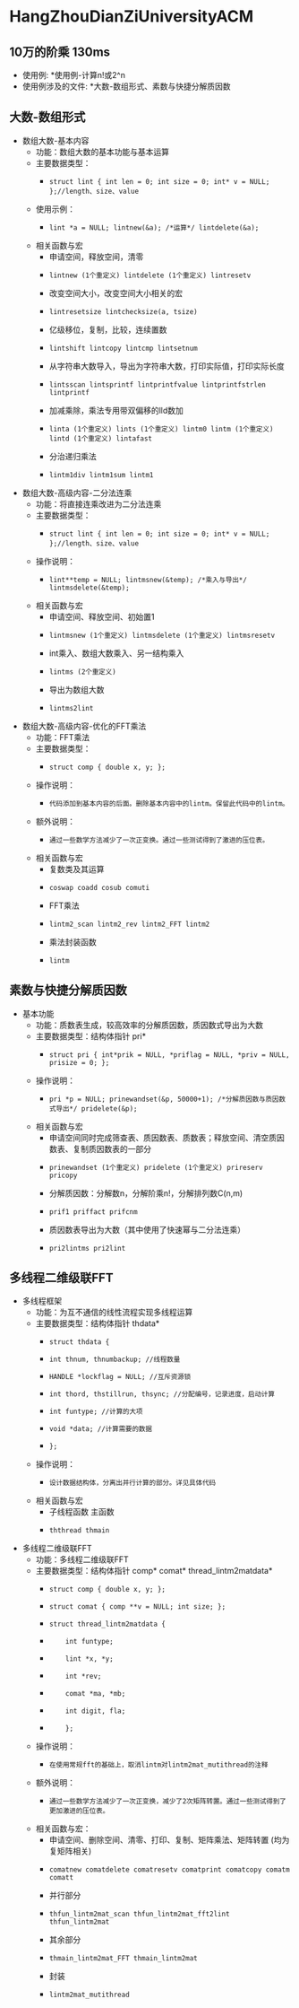 # HangZhouDianZiUniversityACM
## 10万的阶乘 130ms
* 使用例: 
    *使用例-计算n!或2^n
* 使用例涉及的文件: 
    *大数-数组形式、素数与快捷分解质因数
    
## 大数-数组形式
* 数组大数-基本内容
    * 功能：数组大数的基本功能与基本运算
    * 主要数据类型：
      *     struct lint { int len = 0; int size = 0; int* v = NULL; };//length、size、value
    * 使用示例：
      *     lint *a = NULL; lintnew(&a); /*运算*/ lintdelete(&a);
    * 相关函数与宏
      *   申请空间，释放空间，清零
      *     lintnew (1个重定义) lintdelete (1个重定义) lintresetv
      *   改变空间大小，改变空间大小相关的宏
      *     lintresetsize lintchecksize(a, tsize)
      *   亿级移位，复制，比较，连续置数
      *     lintshift lintcopy lintcmp lintsetnum
      *   从字符串大数导入，导出为字符串大数，打印实际值，打印实际长度
      *     lintsscan lintsprintf lintprintfvalue lintprintfstrlen lintprintf
      *   加减乘除，乘法专用带双偏移的lld数加
      *     linta (1个重定义) lints (1个重定义) lintm0 lintm (1个重定义) lintd (1个重定义) lintafast
      *   分治递归乘法
      *     lintm1div lintm1sum lintm1
* 数组大数-高级内容-二分法连乘
    * 功能：将直接连乘改进为二分法连乘
    * 主要数据类型：
      *     struct lint { int len = 0; int size = 0; int* v = NULL; };//length、size、value
    * 操作说明：
      *     lint**temp = NULL; lintmsnew(&temp); /*乘入与导出*/ lintmsdelete(&temp);
    * 相关函数与宏
      *   申请空间、释放空间、初始置1
      *     lintmsnew (1个重定义) lintmsdelete (1个重定义) lintmsresetv
      *   int乘入、数组大数乘入、另一结构乘入
      *     lintms (2个重定义)
      *   导出为数组大数
      *     lintms2lint
* 数组大数-高级内容-优化的FFT乘法
    * 功能：FFT乘法
    * 主要数据类型：
      *     struct comp { double x, y; };
    * 操作说明：
      *     代码添加到基本内容的后面。删除基本内容中的lintm。保留此代码中的lintm。
    * 额外说明：
      *     通过一些数学方法减少了一次正变换。通过一些测试得到了激进的压位表。
    * 相关函数与宏
      *   复数类及其运算
      *     coswap coadd cosub comuti
      *   FFT乘法
      *     lintm2_scan lintm2_rev lintm2_FFT lintm2
      *   乘法封装函数
      *     lintm
      
## 素数与快捷分解质因数
* 基本功能
    * 功能：质数表生成，较高效率的分解质因数，质因数式导出为大数
    * 主要数据类型：结构体指针 pri*
      *     struct pri { int*prik = NULL, *priflag = NULL, *priv = NULL, prisize = 0; };
    * 操作说明：
      *     pri *p = NULL; prinewandset(&p, 50000+1); /*分解质因数与质因数式导出*/ pridelete(&p);
    * 相关函数与宏
      *   申请空间同时完成筛查表、质因数表、质数表；释放空间、清空质因数表、复制质因数表的一部分
      *     prinewandset (1个重定义) pridelete (1个重定义) prireserv pricopy
      *   分解质因数：分解数n，分解阶乘n!，分解排列数C(n,m)
      *     prif1 priffact prifcnm
      *   质因数表导出为大数（其中使用了快速幂与二分法连乘）
      *     pri2lintms pri2lint

## 多线程二维级联FFT
* 多线程框架
    * 功能：为互不通信的线性流程实现多线程运算
    * 主要数据类型：结构体指针 thdata*
      *     struct thdata {
      *     int thnum, thnumbackup; //线程数量
      *     HANDLE *lockflag = NULL; //互斥资源锁
      *     int thord, thstillrun, thsync; //分配编号，记录进度，启动计算
      *     int funtype; //计算的大项
      *     void *data; //计算需要的数据
      *     };
    * 操作说明：
      *     设计数据结构体，分离出并行计算的部分。详见具体代码
    * 相关函数与宏
      *   子线程函数 主函数
      *     ththread thmain
* 多线程二维级联FFT
    * 功能：多线程二维级联FFT
    * 主要数据类型：结构体指针 comp*  comat*  thread_lintm2matdata*
      *     struct comp { double x, y; };
      *     struct comat { comp **v = NULL; int size; };
      *     struct thread_lintm2matdata {
      *     	int funtype;
      *     	lint *x, *y;
      *     	int *rev;
      *     	comat *ma, *mb;
      *     	int digit, fla;
      *     	};
    * 操作说明：
      *     在使用常规fft的基础上，取消lintm对lintm2mat_mutithread的注释
    * 额外说明：
      *     通过一些数学方法减少了一次正变换，减少了2次矩阵转置。通过一些测试得到了更加激进的压位表。
    * 相关函数与宏：
      *   申请空间、删除空间、清零、打印、复制、矩阵乘法、矩阵转置 (均为复矩阵相关)
      *     comatnew comatdelete comatresetv comatprint comatcopy comatm comatt
      *   并行部分
      *     thfun_lintm2mat_scan thfun_lintm2mat_fft2lint thfun_lintm2mat
      *   其余部分
      *     thmain_lintm2mat_FFT thmain_lintm2mat 
      *   封装
      *     lintm2mat_mutithread
